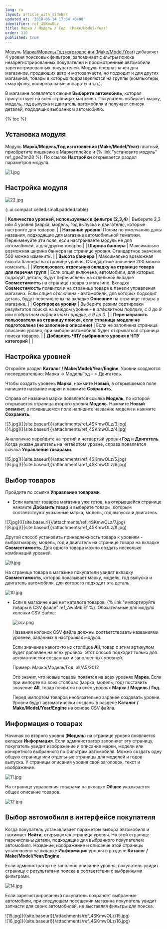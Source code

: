 ```yaml
---
lang: ru
layout: article_with_sidebar
updated_at: '2018-06-14 17:04 +0400'
identifier: ref_4SKmwOLz
title: Марка / Модель / Год  (Make/Model/Year)
order: 310
published: true
---
```

Модуль [Марка/Модель/Год изготовления (Make/Model/Year)](https://market.x-cart.com/addons/make-model-year.html "Марка / Модель / Год изготовления (Make/Model/Year)") добавляет 4 уровня поисковых фильтров, запоминает фильтры поиска незарегистрированных покупателей и просмотренные автомобили зарегистрированных покупателей. Модуль предназначен для магазинов, продающих авто и мотозапчасти, но подходит и для других магазинов, товары в которых подразделяются на группы (компьютеры, смартфоны, копировальные аппараты и т.п.).

В магазине появляется секция **Выберите автомобиль**, которая присутствует на всех страницах магазина. Покупатель выбирает марку, модель, год выпуска и двигатель автомобиля и получает список деталей, пододящих выбранном автомобилю.

{% toc %}

## Установка модуля

Модуль **Марка/Модель/Год изготовления (Make/Model/Year)** платный, приобретите лицензию в Маркетплейсе и {% link "установите модуль" ref_gpeZtm28 %}. По ссылке **Настройки** открывается раздел параметров модуля.

![1.jpg]({{site.baseurl}}/attachments/ref_4SKmwOLz/1.jpg)

## Настройка модуля

![22.jpg]({{site.baseurl}}/attachments/ref_4SKmwOLz/22.jpg)

{:.ui.compact.celled.small.padded.table}

| **Количество уровней, используемых в фильтре (2,3,4)** | Выберите 2,3 или 4 уровня (марка, модель, год выпуска и двигатель), которые настроите для товаров. |
| **Название уровня**| Полям по умолчанию даны названия, подходящие для магазина автомобильной тематики. Переименуйте эти поля, если настраиваете модуль не для автомобилей, а для других товаров.|
| **Ширина баннера** | Максимально возможная ширина баннера на странице уровня. Стандартное значение 500 можно изменить. |
| **Высота баннера** | Максимально возможная высота баннера на странице уровня. Стандартное значение 200 можно изменить. |
| **Использовать отдельную вкладку на странице товара для перечня групп** | Если опция включена, автомобили, для которых подходит деталь, будут перечислены на отдельной вкладке **Совместимость** на странице товара в магазине. Вкладка **Совместимость** появится и на странице товара в панели управления магазина. Если опция отключена - автомобили, для которых подходит деталь, будут перечислены на вкладке **Описание** на странице товара в магазине. | 
| **Сортировка уровня** | Выберите режим сортировки результатов поиска на каждом уровне - в _алфавитном порядке, с 0 до 9_ или _в обратном алфавитном порядке, с 9 до 0_. |
| **Перенаправить пользователя на страницу поиска, если страница модели не подготовлена (не заполнено описание)** | Если не заполнена страница описания уровня, при выборе автомобиля будет открываться страница поиска товаров. |
| **Добавлять ЧПУ выбранного уровня к ЧПУ категорий** |  |

## Настройка уровней 

Откройте раздел **Каталог / Make/Model/Year/Engine**. Уровни создаются последовательно: Марка -> МодельГод - > Двигатель.

Чтобы создать уровень **Марка**, нажмите **Новый**, в открывшемся поле напишите название марки и нажмите **Сохранить**.  

Справа от названия марки появляется ссылка **Модель**, по которой открывается страница второго уровня **Модель**. Нажмите **Новый элемент**, в появившемся поле напишите название модели и нажмите **Сохранить**.  

<div class="ui stackable two column grid">
  <div class="column" markdown="span">![3.jpg]({{site.baseurl}}/attachments/ref_4SKmwOLz/3.jpg)
</div>
  <div class="column" markdown="span">![4.jpg]({{site.baseurl}}/attachments/ref_4SKmwOLz/4.jpg)
</div>
</div>

Аналогично перейдите на третий и четвертый уровни **Год** и **Двигатель**. Когда указан двигатель на четвёртом уровне, справа появляется ссылка **Управления товарами**.

<div class="ui stackable two column grid">
  <div class="column" markdown="span">![5.jpg]({{site.baseurl}}/attachments/ref_4SKmwOLz/5.jpg)
</div>
  <div class="column" markdown="span">![6.jpg]({{site.baseurl}}/attachments/ref_4SKmwOLz/6.jpg)
</div>
</div>

## Выбор товаров 

Пройдите по ссылке **Управление товарами**.

* Если каталог товаров магазина уже готов, на открывшейся странице нажмите **Добавить товар** и выберите товары, которым соответствуют указанные марка, модель, год выпуска и двигатель.
  
 <div class="ui stackable two column grid">
  <div class="column" markdown="span">![7.jpg]({{site.baseurl}}/attachments/ref_4SKmwOLz/7.jpg)
</div>
  <div class="column" markdown="span">![8.jpg]({{site.baseurl}}/attachments/ref_4SKmwOLz/8.jpg)
</div>
</div>
  
Другой способ установить принадлежность товара к уровням - выбратьмарку, модель, год и двигатель на странице товара на вкладке **Совместимость**. Для одного товара можно создать несколько комбинаций уровней.

![9.jpg]({{site.baseurl}}/attachments/ref_4SKmwOLz/9.jpg)
 
На странице товара в магазине покупатели увидят вкладку **Совместимость**, которая показывает марку, модель, год выпуска и двигатель автомобиля, для которого подходит эта деталь.

![10.jpg]({{site.baseurl}}/attachments/ref_4SKmwOLz/10.jpg)

   
* Если в магазине ещё нет каталога товаров, {% link "импортируйте товары в CSV файле" ref_AwaMbiEf %}. Обязательные для модуля колонки CSV файла:
  
  ![csv.png]({{site.baseurl}}/attachments/ref_0Esu2RNW/csv.png)
  
  
  Названия колонок CSV файла должны соответствовать названиями уровней, заданных в настройках модуля.
  
   Если значение какого-то из столбцов **All**, товар с этим артикулом будет добавлен на всех уровнях. Этот способ подходит только для автоматически созданных и заполненных уровней. 
  
  Пример: 
  Марка/Модель/Год: all/A5/2012
  
  Это значит, что новые товары появятся на всех уровнях **Марка**. Если при импорте во всех столбцах (марка, модель, год) поставить значение **All**, товар появится на всех уровнях **Марка / Модель / Год**. 
  
  Перед импортом товаров необязательно заранее создавать уровни. Уровни будут автоматически созданы в разделе **Каталог / Make/Model/Year/Engine** на основе CSV файла. 
  
## Информация о товарах
  
Начиная со второго уровня (**Модель**) на странице уровня появляется вкладка **Информация**. Если администратор заполняет эту страницу, покупатель увидит изображение и описание марки, модели или конкретного выбранного по фильтрам автомобиля. Можно создать одну общую страницу или отдельные страницы для моделей и годов выпуска. У страницы описания уровня свой заголовок, текст и изображение.

![11.jpg]({{site.baseurl}}/attachments/ref_4SKmwOLz/11.jpg)

На странице управления товарами на вкладке **Общее** указывается общее описание товаров.

![12.jpg]({{site.baseurl}}/attachments/ref_4SKmwOLz/12.jpg)

## Выбор автомобиля в интерфейсе покупателя

Когда покупатель устанавливает параметры выбора автомобиля и нажимает **Найти**, открывается страница уровня. На этой странице перечислены детали, подходящие для выбранного покупателем автомобиля. Название, изображение и описание этой страницы установлено на вкладке **Информация** уровня в разделе **Каталог / Make/Model/Year/Engine**. 

Если администратор не заполнил описание уровня, покупатель увидит страницу с результатами поиска в соответствии с выбранными фильтрами.

![14.jpg]({{site.baseurl}}/attachments/ref_4SKmwOLz/14.jpg)

Если зарегистрированный покупатель сохраняет выбранные автомобили, при следующем посещении магазина покупатель увидит запчасти для своих автомобилей, не выставляя фильтры для поиска.

<div class="ui stackable two column grid">
  <div class="column" markdown="span">![15.jpg]({{site.baseurl}}/attachments/ref_4SKmwOLz/15.jpg)
</div>
  <div class="column" markdown="span">![16.jpg]({{site.baseurl}}/attachments/ref_4SKmwOLz/16.jpg)
</div>
</div>

